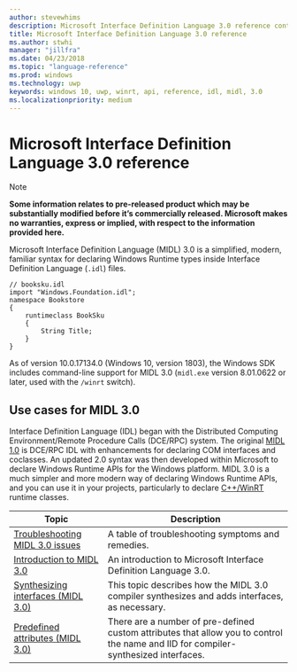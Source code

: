 ```yaml
---
author: stevewhims
description: Microsoft Interface Definition Language 3.0 reference content.
title: Microsoft Interface Definition Language 3.0 reference
ms.author: stwhi
manager: "jillfra"
ms.date: 04/23/2018
ms.topic: "language-reference"
ms.prod: windows
ms.technology: uwp
keywords: windows 10, uwp, winrt, api, reference, idl, midl, 3.0
ms.localizationpriority: medium
---
```


# Microsoft Interface Definition Language 3.0 reference
> [!NOTE]
> **Some information relates to pre-released product which may be substantially modified before it’s commercially released. Microsoft makes no warranties, express or implied, with respect to the information provided here.**

Microsoft Interface Definition Language (MIDL) 3.0 is a simplified, modern, familiar syntax for declaring Windows Runtime types inside Interface Definition Language (`.idl`) files.

```idl
// booksku.idl
import "Windows.Foundation.idl";
namespace Bookstore
{
	runtimeclass BookSku
	{
		String Title;
	}
}
```

As of version 10.0.17134.0 (Windows 10, version 1803), the Windows SDK includes command-line support for MIDL 3.0 (`midl.exe` version 8.01.0622 or later, used with the `/winrt` switch).

## Use cases for MIDL 3.0
Interface Definition Language (IDL) began with the Distributed Computing Environment/Remote Procedure Calls (DCE/RPC) system. The original [MIDL 1.0](https://msdn.microsoft.com/library/windows/desktop/aa367091) is DCE/RPC IDL with enhancements for declaring COM interfaces and coclasses. An updated 2.0 syntax was then developed within Microsoft to declare Windows Runtime APIs for the Windows platform. MIDL 3.0 is a much simpler and more modern way of declaring Windows Runtime APIs, and you can use it in your projects, particularly to declare [C++/WinRT](/windows/uwp/cpp-and-winrt-apis/index) runtime classes.

| Topic | Description |
| - | - |
| [Troubleshooting MIDL 3.0 issues](troubleshooting.md) | A table of troubleshooting symptoms and remedies. |
| [Introduction to MIDL 3.0](intro.md) | An introduction to Microsoft Interface Definition Language 3.0. |
| [Synthesizing interfaces (MIDL 3.0)](synthesizing-interfaces.md) | This topic describes how the MIDL 3.0 compiler synthesizes and adds interfaces, as necessary. |
| [Predefined attributes (MIDL 3.0)](predefined-attributes.md) | There are a number of pre-defined custom attributes that allow you to control the name and IID for compiler-synthesized interfaces. |
